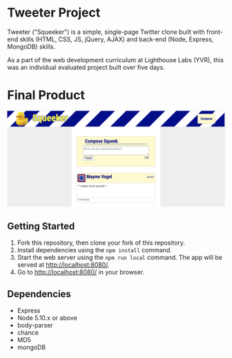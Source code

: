 # Tweeter Project

Tweeter ("Squeeker") is a simple, single-page Twitter clone built with front-end skills (HTML, CSS, JS, jQuery, AJAX) and back-end (Node, Express, MongoDB) skills.

As a part of the web development curriculum at Lighthouse Labs (YVR), this was an individual evaluated project built over five days.


# Final Product
!["Squeeker" Main Page](https://github.com/MonajiLee/tweeter/blob/master/public/images/main-page.png)


## Getting Started

1. Fork this repository, then clone your fork of this repository.
2. Install dependencies using the `npm install` command.
3. Start the web server using the `npm run local` command. The app will be served at <http://localhost:8080/>.
4. Go to <http://localhost:8080/> in your browser.

## Dependencies

- Express
- Node 5.10.x or above
- body-parser
- chance
- MD5
- mongoDB
